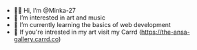 - 👋🏾 Hi, I’m @Minka-27
- 👀 I’m interested in art and music
- 🌱 I’m currently learning the basics of web development
- 💞️ If you're intrested in my art visit my Carrd (https://the-ansa-gallery.carrd.co)

<!---
Minka-27/Minka-27 is a ✨ special ✨ repository because its `README.md` (this file) appears on your GitHub profile.
You can click the Preview link to take a look at your changes.
--->
